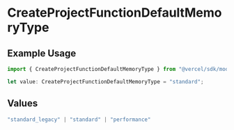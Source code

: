 # CreateProjectFunctionDefaultMemoryType

## Example Usage

```typescript
import { CreateProjectFunctionDefaultMemoryType } from "@vercel/sdk/models/createprojectop.js";

let value: CreateProjectFunctionDefaultMemoryType = "standard";
```

## Values

```typescript
"standard_legacy" | "standard" | "performance"
```